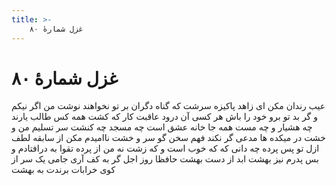 ```yaml
---
title: >-
    غزل شمارهٔ ۸۰
---
```

# غزل شمارهٔ ۸۰

عیب رندان مکن ای زاهد پاکیزه سرشت
که گناه دگران بر تو نخواهند نوشت
من اگر نیکم و گر بد تو برو خود را باش
هر کسی آن درود عاقبت کار که کشت
همه کس طالب یارند چه هشیار و چه مست
همه جا خانه عشق است چه مسجد چه کنشت
سر تسلیم من و خشت در میکده ها
مدعی گر نکند فهم سخن گو سر و خشت
ناامیدم مکن از سابقه لطف ازل
تو پس پرده چه دانی که که خوب است و که زشت
نه من از پرده تقوا به درافتادم و بس
پدرم نیز بهشت ابد از دست بهشت
حافظا روز اجل گر به کف آری جامی
یک سر از کوی خرابات برندت به بهشت
